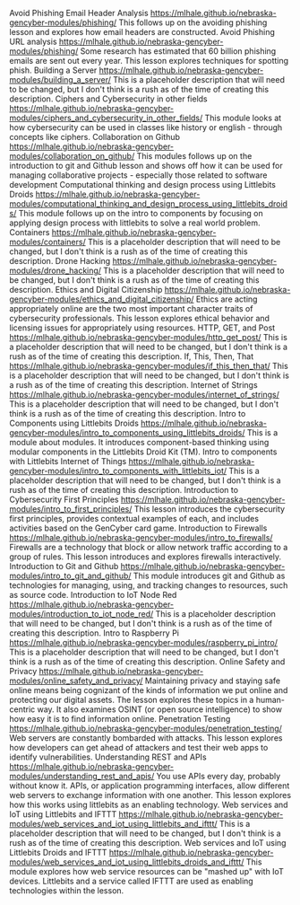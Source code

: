 <!-- tab separated syntax: title (required)	 link_to_module_root (required)	 short description (optional)  -->
Avoid Phishing Email Header Analysis	https://mlhale.github.io/nebraska-gencyber-modules/phishing/	This follows up on the avoiding phishing lesson and explores how email headers are constructed.
Avoid Phishing URL analysis	https://mlhale.github.io/nebraska-gencyber-modules/phishing/  Some research has estimated that 60 billion phishing emails are sent out every year. This lesson explores techniques for spotting phish.
Building a Server	https://mlhale.github.io/nebraska-gencyber-modules/building_a_server/	This is a placeholder description that will need to be changed, but I don't think is a rush as of the time of creating this description.
Ciphers and Cybersecurity in other fields	https://mlhale.github.io/nebraska-gencyber-modules/ciphers_and_cybersecurity_in_other_fields/	This module looks at how cybersecurity can be used in classes like history or english - through concepts like ciphers.
Collaboration on Github	https://mlhale.github.io/nebraska-gencyber-modules/collaboration_on_github/	This modules follows up on the introduction to git and Github lesson and shows off how it can be used for managing collaborative projects - especially those related to software development
Computational thinking and design process using Littlebits Droids	https://mlhale.github.io/nebraska-gencyber-modules/computational_thinking_and_design_process_using_littlebits_droids/	This module follows up on the intro to components by focusing on applying design process with littlebits to solve a real world problem.
Containers	https://mlhale.github.io/nebraska-gencyber-modules/containers/	This is a placeholder description that will need to be changed, but I don't think is a rush as of the time of creating this description.
Drone Hacking	https://mlhale.github.io/nebraska-gencyber-modules/drone_hacking/	This is a placeholder description that will need to be changed, but I don't think is a rush as of the time of creating this description.
Ethics and Digital Citizenship	https://mlhale.github.io/nebraska-gencyber-modules/ethics_and_digital_citizenship/	Ethics are acting appropriately online are the two most important character traits of cybersecurity professionals. This lesson explores ethical behavior and licensing issues for appropriately using resources.
HTTP, GET, and Post	https://mlhale.github.io/nebraska-gencyber-modules/http_get_post/	This is a placeholder description that will need to be changed, but I don't think is a rush as of the time of creating this description.
If, This, Then, That	https://mlhale.github.io/nebraska-gencyber-modules/if_this_then_that/	This is a placeholder description that will need to be changed, but I don't think is a rush as of the time of creating this description.
Internet of Strings	https://mlhale.github.io/nebraska-gencyber-modules/internet_of_strings/	This is a placeholder description that will need to be changed, but I don't think is a rush as of the time of creating this description.
Intro to Components using Littlebits Droids	https://mlhale.github.io/nebraska-gencyber-modules/intro_to_components_using_littlebits_droids/	This is a module about modules. It introduces component-based thinking using modular components in the Littlebits Droid Kit (TM).
Intro to components with Littlebits Internet of Things	https://mlhale.github.io/nebraska-gencyber-modules/intro_to_components_with_littlebits_iot/	This is a placeholder description that will need to be changed, but I don't think is a rush as of the time of creating this description.
Introduction to Cybersecurity First Principles	https://mlhale.github.io/nebraska-gencyber-modules/intro_to_first_principles/	This lesson introduces the cybersecurity first principles, provides contextual examples of each, and includes activities based on the GenCyber card game.
Introduction to Firewalls	https://mlhale.github.io/nebraska-gencyber-modules/intro_to_firewalls/	Firewalls are a technology that block or allow network traffic according to a group of rules. This lesson introduces and explores firewalls interactively.
Introduction to Git and Github	https://mlhale.github.io/nebraska-gencyber-modules/intro_to_git_and_github/	This module introduces git and Github as technologies for managing, using, and tracking changes to resources, such as source code.
Introduction to IoT Node Red	https://mlhale.github.io/nebraska-gencyber-modules/introduction_to_iot_node_red/	This is a placeholder description that will need to be changed, but I don't think is a rush as of the time of creating this description.
Intro to Raspberry Pi	https://mlhale.github.io/nebraska-gencyber-modules/raspberry_pi_intro/	This is a placeholder description that will need to be changed, but I don't think is a rush as of the time of creating this description.
Online Safety and Privacy	https://mlhale.github.io/nebraska-gencyber-modules/online_safety_and_privacy/	Maintaining privacy and staying safe online means being cognizant of the kinds of information we put online and protecting our digital assets. The lesson explores these topics in a human-centric way. It also examines OSINT (or open source intelligence) to show how easy it is to find information online.
Penetration Testing	https://mlhale.github.io/nebraska-gencyber-modules/penetration_testing/	Web servers are constantly bombarded with attacks. This lesson explores how developers can get ahead of attackers and test their web apps to identify vulnerabilities.
Understanding REST and APIs	https://mlhale.github.io/nebraska-gencyber-modules/understanding_rest_and_apis/	You use APIs every day, probably without know it. APIs, or application programming interfaces, allow different web servers to exchange information with one another. This lesson explores how this works using littlebits as an enabling technology.
Web services and IoT using Littlebits and IFTTT	https://mlhale.github.io/nebraska-gencyber-modules/web_services_and_iot_using_littlebits_and_ifttt/	This is a placeholder description that will need to be changed, but I don't think is a rush as of the time of creating this description.
Web services and IoT using Littlebits Droids and IFTTT	https://mlhale.github.io/nebraska-gencyber-modules/web_services_and_iot_using_littlebits_droids_and_ifttt/	This module explores how web service resources can be "mashed up" with IoT devices. Littlebits and a service called IFTTT are used as enabling technologies within the lesson.
